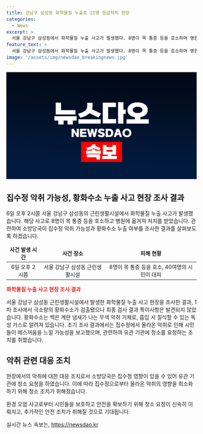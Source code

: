 ```yaml
---
title: 강남구 삼성동 화학물질 누출로 11명 응급처치 현장
categories:
  - News
excerpt: >
  서울 강남구 삼성동에서 화학물질 누출 사고가 발생했다. 8명이 목 통증 등을 호소하며 병원에 옮겨져 처치를 받았고, 인근 시민 40여명은 자발적으로 대피했다. 소방당국은 황화수소가 검출돼 정밀 조사를 실시했지만 특이사항은 발견되지 않았다고 전했다. 현장은 통제 중이며, 하수구나 집수정 악취로 시민들이 메스꺼움을 느낀 것으로 보이며, 집수정 영향이 있을 수 있어 관련 기관에 청소를 조치했다. (150자)
feature_text: >
  서울 강남구 삼성동에서 화학물질 누출 사고가 발생했다. 8명이 목 통증 등을 호소하며 병원에 옮겨져 처치를 받았고, 인근 시민 40여명은 자발적으로 대피했다. 소방당국은 황화수소가 검출돼 정밀 조사를 실시했지만 특이사항은 발견되지 않았다고 전했다. 현장은 통제 중이며, 하수구나 집수정 악취로 시민들이 메스꺼움을 느낀 것으로 보이며, 집수정 영향이 있을 수 있어 관련 기관에 청소를 조치했다. (150자)
image: '/assets/img/newsdao_breakingnews.jpg'
---
```


<p><img src="/assets/img/newsdao_breakingnews.jpg" alt="firstkoreanews 속보" /></p>

<h2 data-ke-size="size26">집수정 악취 가능성, 황화수소 누출 사고 현장 조사 결과</h2>

<p data-ke-size="size16">6일 오후 2시쯤 서울 강남구 삼성동의 근린생활시설에서 화학물질 누출 사고가 발생했습니다. 해당 사고로 8명이 목 통증 등을 호소하고 병원에 옮겨져 처치를 받았습니다. 관련하여 소방당국이 집수정 악취 가능성과 황화수소 누출 여부를 조사한 결과를 살펴보도록 하겠습니다.</p>

<table>
<thead>
<tr>
<td style="text-align: center; height: 17px;"><b>사건 발생 시간</b></td>
<td style="text-align: center; height: 17px;"><b>사건 장소</b></td>
<td style="text-align: center; height: 17px;"><b>피해 현황</b></td>
</tr>
</thead>
<tbody>
<tr>
<td style="text-align: center; height: 17px;">6일 오후 2시쯤</td>
<td style="text-align: center; height: 17px;">서울 강남구 삼성동 근린생활시설</td>
<td style="text-align: center; height: 17px;">8명이 목 통증 등을 호소, 40여명의 시민이 대피</td>
</tr>
</tbody>
</table>

<p><b><span style="color: #ee2323;">화학물질 누출 사고 현장 조사 결과</span></b><br></p>

<p data-ke-size="size16">서울 강남구 삼성동 근린생활시설에서 발생한 화학물질 누출 사고 현장을 조사한 결과, 1차 조사에서 극소량의 황화수소가 검출됐으나 최종 검사 결과 특이사항은 발견되지 않았습니다. 황화수소는 썩은 계란 냄새가 나는 무색 악취 기체로, 흡입 시 질식할 수 있는 독성 가스로 알려져 있습니다. 초기 조사 결과에서는 집수정에서 올라온 악취로 인해 시민들이 메스꺼움을 느낄 가능성을 보고했으며, 관련하여 유관 기관에 청소를 요청하는 조치를 취했습니다.</p>

<h2 data-ke-size="size26">악취 관련 대응 조치</h2>

<p data-ke-size="size16">현장에서의 악취에 대한 대응 조치로서 소방당국은 집수정 영향이 있을 수 있어 유관 기관에 청소 요청을 하였습니다. 이에 따라 집수정으로부터 올라온 악취의 영향을 최소화하기 위해 청소 조치가 취해졌습니다.</p>

<p data-ke-size="size16">환경 오염 사고로부터 시민들을 보호하고 안전을 확보하기 위해 청소 요청이 신속히 이뤄지고, 추가적인 안전 조치가 취해질 것으로 기대됩니다.</p>
실시간 뉴스 속보는, <a href="https://newsdao.kr" rel="dofollow">https://newsdao.kr</a>


